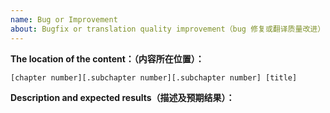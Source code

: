```yaml
---
name: Bug or Improvement
about: Bugfix or translation quality improvement（bug 修复或翻译质量改进）
---
```


<!-- Please don't delete this template -->
<!-- ISSUE TEMPLATE -->

**The location of the content：（内容所在位置）：**
<!-- (e.g. `8.14.1 JSON Input and Output Syntax`, ) -->
`[chapter number][.subchapter number][.subchapter number] [title]`

**Description and expected results（描述及预期结果）：**
